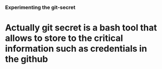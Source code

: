 ### Experimenting the git-secret  ###

# Actually git secret is a bash tool that allows to store to the critical information such as credentials in the github #


